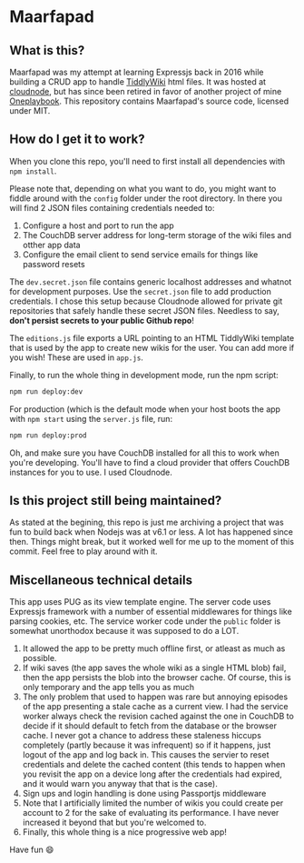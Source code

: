 # Maarfapad

## What is this?

Maarfapad was my attempt at learning Expressjs back in 2016 while building a CRUD app to handle [TiddlyWiki](https://tiddlywiki.com) html files. It was hosted at [cloudnode](https://cloudno.de), but has since been retired in favor of another project of mine [Oneplaybook](https://oneplaybook.app). This repository contains Maarfapad's source code, licensed under MIT.

## How do I get it to work?

When you clone this repo, you'll need to first install all dependencies with `npm install`.

Please note that, depending on what you want to do, you might want to fiddle around with the `config` folder under the root directory. In there you will find 2 JSON files containing credentials needed to:

1. Configure a host and port to run the app
2. The CouchDB server address for long-term storage of the wiki files and otther app data
3. Configure the email client to send service emails for things like password resets

The `dev.secret.json` file contains generic localhost addresses and whatnot for development purposes. Use the `secret.json` file to add production credentials. I chose this setup because Cloudnode allowed for private git repositories that safely handle these secret JSON files. Needless to say, **don't persist secrets to your public Github repo**!

The `editions.js` file exports a URL pointing to an HTML TiddlyWiki template that is used by the app to create new wikis for the user. You can add more if you wish! These are used in `app.js`.

Finally, to run the whole thing in development mode, run the npm script:

```bash
npm run deploy:dev
```

For production (which is the default mode when your host boots the app with `npm start` using the `server.js` file, run:

```bash
npm run deploy:prod
```

Oh, and make sure you have CouchDB installed for all this to work when you're developing. You'll have to find a cloud provider that offers CouchDB instances for you to use. I used Cloudnode.

## Is this project still being maintained?

As stated at the begining, this repo is just me archiving a project that was fun to build back when Nodejs was at v6.1 or less. A lot has happened since then. Things might break, but it worked well for me up to the moment of this commit. Feel free to play around with it.

## Miscellaneous technical details

This app uses PUG as its view template engine. The server code uses Expressjs framework with a number of essential middlewares for things like parsing cookies, etc. The service worker code under the `public` folder is somewhat unorthodox because it was supposed to do a LOT.

1. It allowed the app to be pretty much offline first, or atleast as much as possible.
2. If wiki saves (the app saves the whole wiki as a single HTML blob) fail, then the app persists the blob into the browser cache. Of course, this is only temporary and the app tells you as much
3. The only problem that used to happen was rare but annoying episodes of the app presenting a stale cache as a current view. I had the service worker always check the revision cached against the one in CouchDB to decide if it should default to fetch from the database or the browser cache. I never got a chance to address these staleness hiccups completely (partly because it was infrequent) so if it happens, just logout of the app and log back in. This causes the servier to reset credentials and delete the cached content (this tends to happen when you revisit the app on a device long after the credentials had expired, and it would warn you anyway that that is the case).
4. Sign ups and login handling is done using Passportjs middleware
5. Note that I artificially limited the number of wikis you could create per account to 2 for the sake of evaluating its performance. I have never increased it beyond that but you're welcomed to.
6. Finally, this whole thing is a nice progressive web app!

Have fun 😄
